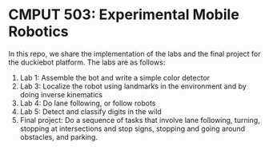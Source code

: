 # CMPUT 503: Experimental Mobile Robotics

In this repo, we share the implementation of the labs and the final project for the duckiebot platform. The labs are as follows: 
1. Lab 1: Assemble the bot and write a simple color detector
2. Lab 3: Localize the robot using landmarks in the environment and by doing inverse kinematics
3. Lab 4: Do lane following, or follow robots
4. Lab 5: Detect and classify digits in the wild
5. Final project: Do a sequence of tasks that involve lane following, turning, stopping at intersections and stop signs, stopping and going around obstacles, and parking. 
